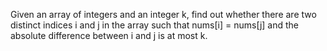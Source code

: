 
Given an array of integers and an integer k, find out whether there are two distinct indices i and j in the array such that nums[i] = nums[j] and the absolute difference between i and j is at most k.